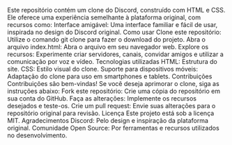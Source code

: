 Este repositório contém um clone do Discord, construído com HTML e CSS. Ele oferece uma experiência semelhante à plataforma original, com recursos como:
Interface amigável: Uma interface familiar e fácil de usar, inspirada no design do Discord original.
Como usar
Clone este repositório: Utilize o comando git clone para fazer o download do projeto.
Abra o arquivo index.html: Abra o arquivo em seu navegador web.
Explore os recursos: Experimente criar servidores, canais, convidar amigos e utilizar a comunicação por voz e vídeo.
Tecnologias utilizadas
HTML: Estrutura do site.
CSS: Estilo visual do clone.
Suporte para dispositivos móveis: Adaptação do clone para uso em smartphones e tablets.
Contribuições
Contribuições são bem-vindas! Se você deseja aprimorar o clone, siga as instruções abaixo:
Fork este repositório: Crie uma cópia do repositório em sua conta do GitHub.
Faça as alterações: Implemente os recursos desejados e teste-os.
Crie um pull request: Envie suas alterações para o repositório original para revisão.
Licença
Este projeto está sob a licença MIT.
Agradecimentos
Discord: Pelo design e inspiração da plataforma original.
Comunidade Open Source: Por ferramentas e recursos utilizados no desenvolvimento.

